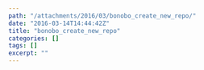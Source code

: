 ```yaml
---
path: "/attachments/2016/03/bonobo_create_new_repo/"
date: "2016-03-14T14:44:42Z"
title: "bonobo_create_new_repo"
categories: []
tags: []
excerpt: ""
---
```


